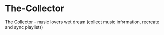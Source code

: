 # The-Collector
The Collector - music lovers wet dream (collect music information, recreate and sync playlists)
